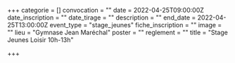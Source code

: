 +++
categorie = []
convocation = ""
date = 2022-04-25T09:00:00Z
date_inscription = ""
date_tirage = ""
description = ""
end_date = 2022-04-25T13:00:00Z
event_type = "stage_jeunes"
fiche_inscription = ""
image = ""
lieu = "Gymnase Jean Maréchal"
poster = ""
reglement = ""
title = "Stage Jeunes Loisir 10h-13h"

+++
